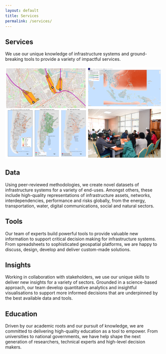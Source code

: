 ```yaml
---
layout: default
title: Services
permalink: /services/
---
```

## Services
We use our unique knowledge of infrastructure systems and ground-breaking tools to
provide a variety of impactful services.
<br>
<br>
<img src="/assets/img/services.png" alt="Example services">
<br>
## Data
Using peer-reviewed methodologies, we create novel datasets of infrastructure systems
for a variety of end-uses. Amongst others, these include high-quality representations
of infrastructure assets, networks, interdependencies, performance and risks globally,
from the energy, transportation, water, digital communications, social and natural
sectors.  

## Tools
Our team of experts build powerful tools to provide valuable new information to support
critical decision making for infrastructure systems. From spreadsheets to sophisticated
geospatial platforms, we are happy to discuss, design, develop and deliver custom-made
solutions.

## Insights
Working in collaboration with stakeholders, we use our unique skills to deliver new
insights for a variety of sectors. Grounded in a science-based approach, our team develop
quantitative analytics and insightful visualisations to support more informed decisions
that are underpinned by the best available data and tools. 

## Education
Driven by our academic roots and our pursuit of knowledge, we are committed to delivering
high-quality education as a tool to empower. From universities to national governments,
we have help shape the next generation of researchers, technical experts and high-level
decision makers. 
